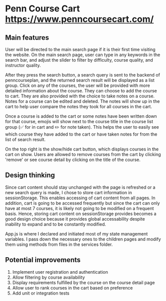 # Penn Course Cart https://www.penncoursecart.com/

## Main features
User will be directed to the main search page if it is their first time visiting the website. On the main search page, user can type in any keywords in the search bar, and adjust the slider to filter by difficulty, course quality, and instructor quality. 

After they press the search button, a search query is sent to the backend of penncourseplan, and the returned search result will be displayed as a list group. Click on any of the courses, the user will be provided with more detailed information about the course. They can choose to add the course to cart. They are also provided with the choice to take notes on a course. Notes for a course can be edited and deleted. The notes will show up in the cart to help user compare the notes they took for all courses in the cart.

Once a course is added to the cart or some notes have been written down for that course, emojis will show next to the course title in the course list group (✅ for in cart and ✏️ for note taken). This helps the user to easily see which course they have added to the cart or have taken notes for from the list of search result.

On the top right is the show/hide cart button, which displays courses in the cart on show. Users are allowed to remove courses from the cart by clicking 'remove' or see course detail by clicking on the title of the course.

## Design thinking
Since cart content should stay unchanged with the page is refreshed or a new search query is made, I chose to store cart information in sessionStorage. This enables accessing of cart content from all pages. In addition, cart is going to be accessed frequently but since the cart can only have at most 7 courses, it is likely not going to be modified on a frequent basis. Hence, storing cart content on sessionStorage provides becomes a good design choice because it provides global accessability despite inability to expand and to be constantly modified.

App.js is where I declared and initiated most of my state management variables. I pass down the necessary ones to the children pages and modify them using methods from files in the services folder. 

## Potential improvements
1. Implement user registration and authentication
2. Allow filtering by course availability
3. Display requirements fulfilled by the course on the course detail page
4. Allow user to rank courses in the cart based on preference
5. Add unit or integration tests
